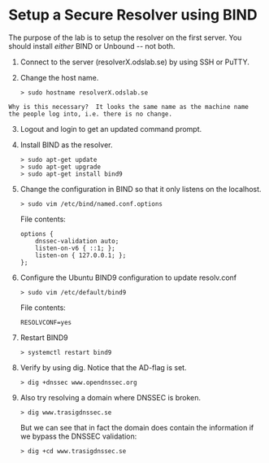 # Setup a Secure Resolver using BIND

The purpose of the lab is to setup the resolver on the first server. You
should install *either* BIND or Unbound -- not both.

1.  Connect to the server (resolverX.odslab.se) by using SSH or PuTTY.
2.  Change the host name.

        > sudo hostname resolverX.odslab.se

```comment
Why is this necessary?  It looks the same name as the machine name
the people log into, i.e. there is no change.
```

3.  Logout and login to get an updated command prompt.
4.  Install BIND as the resolver.

        > sudo apt-get update
        > sudo apt-get upgrade
        > sudo apt-get install bind9

5.  Change the configuration in BIND so that it only listens on
    the localhost.

        > sudo vim /etc/bind/named.conf.options

    File contents:

        options {
            dnssec-validation auto;
            listen-on-v6 { ::1; };
            listen-on { 127.0.0.1; };
        };

6.  Configure the Ubuntu BIND9 configuration to update resolv.conf

        > sudo vim /etc/default/bind9

    File contents:

        RESOLVCONF=yes

7.  Restart BIND9

        > systemctl restart bind9

8.  Verify by using dig. Notice that the AD-flag is set.

        > dig +dnssec www.opendnssec.org

9.  Also try resolving a domain where DNSSEC is broken.

        > dig www.trasigdnssec.se

    But we can see that in fact the domain does contain the information
    if we bypass the DNSSEC validation:

        > dig +cd www.trasigdnssec.se
